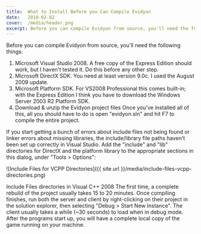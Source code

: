 ```yaml
---
title:  What to Install Before you Can Compile Evidyon
date:   2010-02-02
cover:  /media/header.png
excerpt: Before you can compile Evidyon from source, you'll need the following things...
---
```


Before you can compile Evidyon from source, you'll need the following things:

1. Microsoft Visual Studio 2008.  A free copy of the Express Edition should work, but I haven't tested it.  Do this before any other step.
2. Microsoft DirectX SDK.  You need at least version 9.0c.  I used the August 2009 update.
3. Microsoft Platform SDK.  For VS2008 Professional this comes built-in; with the Express Edition I think you have to download the Windows Server 2003 R2 Platform SDK.
4. Download & unzip the Evidyon project files
Once you've installed all of this, all you should have to do is open "evidyon.sln" and hit F7 to compile the entire project.

If you start getting a bunch of errors about include files not being found or linker errors about missing libraries, the include/library file paths haven't been set up correctly in Visual Studio.  Add the "include" and "lib" directories for DirectX and the platform library to the appropriate sections in this dialog, under "Tools > Options":

![Include Files for VCPP Directories]({{ site.url }}/media/include-files-vcpp-directories.png)

Include Files directories in Visual C++ 2008
The first time, a complete rebuild of the project usually takes 15 to 20 minutes.  Once compiling finishes, run both the server and client by right-clicking on their project in the solution explorer, then selecting "Debug > Start New Instance".  The client usually takes a while (~30 seconds) to load when in debug mode.  After the programs start up, you will have a complete local copy of the game running on your machine.